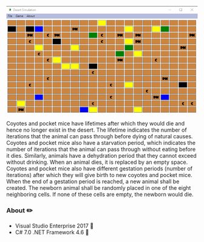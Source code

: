 <p align="center"><img src="https://github.com/VanHakobyan/DesertSimulation/blob/master/DesertProject/Desert.gif?raw=true"></p>

Coyotes and pocket mice have lifetimes after which they would die and hence
no longer exist in the desert. The lifetime indicates the number of iterations
that the animal can pass through before dying of natural causes.
Coyotes and pocket mice also have a starvation period, which indicates the
number of iterations that the animal can pass through without eating before it
dies. Similarly, animals have a dehydration period that they cannot exceed
without drinking. When an animal dies, it is replaced by an empty space.
Coyotes and pocket mice also have different gestation periods (number of
iterations) after which they will give birth to new coyotes and pocket mice.
When the end of a gestation period is reached, a new animal shall be created.
The newborn animal shall be randomly placed in one of the eight neighboring
cells. If none of these cells are empty, the newborn would die.



### About :pencil2:

* Visual Studio Enterprise 2017 :closed_book:
* C# 7.0 .NET Framework 4.6 :notebook_with_decorative_cover:
